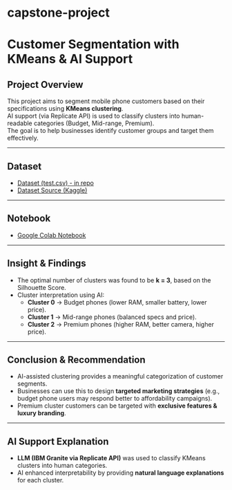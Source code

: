 # capstone-project
# Customer Segmentation with KMeans & AI Support

## Project Overview
This project aims to segment mobile phone customers based on their specifications using **KMeans clustering**.  
AI support (via Replicate API) is used to classify clusters into human-readable categories (Budget, Mid-range, Premium).  
The goal is to help businesses identify customer groups and target them effectively.

---

## Dataset
- [Dataset (test.csv) - in repo](./test.csv)  
- [Dataset Source (Kaggle)](https://www.kaggle.com/datasets/iabhishekofficial/mobile-price-classification)  

---

## Notebook
- [Google Colab Notebook](https://colab.research.google.com/drive/1P-x6V7wdE3jvH9AW1W5_6emNXS-LsM-w?usp=sharing)

---

## Insight & Findings
- The optimal number of clusters was found to be **k = 3**, based on the Silhouette Score.  
- Cluster interpretation using AI:  
  - **Cluster 0** → Budget phones (lower RAM, smaller battery, lower price).  
  - **Cluster 1** → Mid-range phones (balanced specs and price).  
  - **Cluster 2** → Premium phones (higher RAM, better camera, higher price).  

---

## Conclusion & Recommendation
- AI-assisted clustering provides a meaningful categorization of customer segments.  
- Businesses can use this to design **targeted marketing strategies** (e.g., budget phone users may respond better to affordability campaigns).  
- Premium cluster customers can be targeted with **exclusive features & luxury branding**.  

---

## AI Support Explanation
- **LLM (IBM Granite via Replicate API)** was used to classify KMeans clusters into human categories.  
- AI enhanced interpretability by providing **natural language explanations** for each cluster.  
